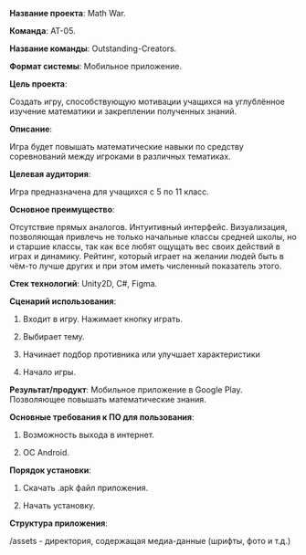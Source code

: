 **Название проекта**: Math War.

**Команда**: АТ-05.

**Название команды**: Outstanding-Creators.

**Формат системы**: Мобильное приложение.

**Цель проекта**:

Создать игру, способствующую мотивации учащихся на углублённое изучение математики и закреплении полученных знаний. 

**Описание**:

Игра будет повышать математические навыки по средству соревнований между игроками в различных тематиках. 

**Целевая аудитория**:

Игра предназначена для учащихся с 5 по 11 класс.

**Основное преимущество**: 

Отсутствие прямых аналогов. Интуитивный интерфейс. Визуализация, позволяющая привлечь не только начальные классы средней школы, но и старшие классы, так как все любят ощущать вес своих действий в играх и динамику.
Рейтинг, который играет на желании людей быть в чём-то лучше других и при этом иметь численный показатель этого.

**Стек технологий**: Unity2D, C#, Figma.

**Сценарий использования**:

1. Входит в игру. Нажимает кнопку играть.

2. Выбирает тему.

3. Начинает подбор противника или улучшает характеристики

4. Начало игры.

**Результат/продукт**: Мобильное приложение в Google Play. Позволяющее повышать математические знания.

**Основные требования к ПО для пользования**:

1. Возможность выхода в интернет.

2. ОС Android.

**Порядок установки**:

1. Скачать .apk файл приложения.

2. Начать установку.

**Структура приложения**:

/assets - директория, содержащая медиа-данные (шрифты, фото и т.д.)






